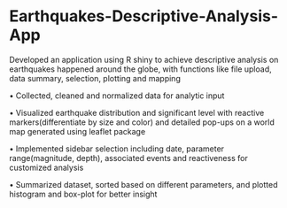 # Earthquakes-Descriptive-Analysis-App
Developed an application using R shiny to achieve descriptive analysis on earthquakes happened around the globe, with functions like file upload, data summary, selection, plotting and mapping


• Collected, cleaned and normalized data for analytic input

• Visualized earthquake distribution and significant level with reactive markers(differentiate by size and color) and detailed pop-ups on a world map generated using leaflet package

• Implemented sidebar selection including date, parameter range(magnitude, depth), associated events and reactiveness for customized analysis

• Summarized dataset, sorted based on different parameters, and plotted histogram and box-plot for better insight
